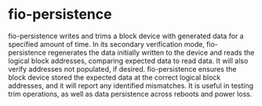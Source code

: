 # fio-persistence
fio-persistence writes and trims a block device with generated data for a specified amount of time.  In its secondary verification mode, fio-persistence regenerates the data initially written to the device and reads the logical block addresses, comparing expected data to read data. It will also verify addresses not populated, if desired.  fio-persistence ensures the block device stored the expected data at the correct logical block addresses, and it will report any identified mismatches. It is useful in testing trim operations, as well as data persistence across reboots and power loss.
